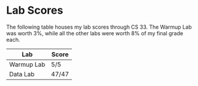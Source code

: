 # Lab Scores

The following table houses my lab scores through CS 33. The Warmup Lab was worth 3%, while all the other labs were worth 8% of my final grade each.

| Lab | Score |
| ------- | ----- |
| Warmup Lab | 5/5 |
| Data Lab | 47/47  |
